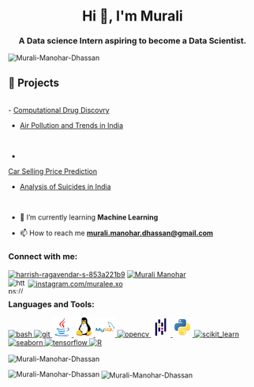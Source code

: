 <h1 align="center">Hi 👋, I'm Murali </h1>
<h3 align="center">A Data science Intern aspiring to become a Data Scientist.</h3>

<p align="left"> <img src="https://komarev.com/ghpvc/?username=Murali-Manohar-Dhassan&label=Profile%20views&color=0e75b6&style=flat" alt="Murali-Manohar-Dhassan" /> </p>

## 📌 Projects

<br>
- <a href="https://github.com/Murali-Manohar-Dhassan/Computational-Drug-Discovery/blob/main/SARS%20CoV%20Drug%20Discovery.ipynb">
 Computational Drug Discovry
</a>

<br>

- <a href="https://github.com/Murali-Manohar-Dhassan/AQ-India">
  Air Pollution and Trends in India
</a>

<br>

- <a href="https://github.com/Murali-Manohar-Dhassan/Used-Cars-selling-price-prediction">
 Car Selling Price Prediction
</a>
<br>
- <a href="https://github.com/Murali-Manohar-Dhassan/Analysis-of-Suicides-in-India">
  Analysis of Suicides in India
</a>
<br>







- 🌱 I’m currently learning **Machine Learning**

- 📫 How to reach me **murali.manohar.dhassan@gmail.com**

<h3 align="left">Connect with me:</h3>
<p align="left">
<a href="https://www.linkedin.com/in/murali-manohar-" target="blank"><img align="center" src="https://raw.githubusercontent.com/rahuldkjain/github-profile-readme-generator/master/src/images/icons/Social/linked-in-alt.svg" alt="harrish-ragavendar-s-853a221b9" height="30" width="40" /></a>
<a href="https://kaggle.com/muralimanohard" target="blank"><img align="center" src="https://raw.githubusercontent.com/rahuldkjain/github-profile-readme-generator/master/src/images/icons/Social/kaggle.svg" alt="Murali Manohar" height="30" width="40" /></a>
<a href="https://instagram.com/muralee.xo" target="blank"><img align="center" src="https://raw.githubusercontent.com/rahuldkjain/github-profile-readme-generator/master/src/images/icons/Social/instagram.svg" alt="instagram.com/muralee.xo" height="30" width="40" /></a>
<a href="https://auth.geeksforgeeks.org/user/https://auth.geeksforgeeks.org/user/harrishragavendar55/practice/" target="blank"><img align="left" src="https://upload.wikimedia.org/wikipedia/commons/5/53/SoloLearn_logo.svg" alt="https://www.sololearn.com/profile/3085198" height="30" width="40" /></a>

</p>

<h3 align="left">Languages and Tools:</h3>
<p align="left"> <a href="https://www.gnu.org/software/bash/" target="_blank" rel="noreferrer"> <img src="https://www.vectorlogo.zone/logos/gnu_bash/gnu_bash-icon.svg" alt="bash" width="40" height="40"/> </a>  <a href="https://git-scm.com/" target="_blank" rel="noreferrer"> <img src="https://www.vectorlogo.zone/logos/git-scm/git-scm-icon.svg" alt="git" width="40" height="40"/> </a> <a href="https://www.java.com" target="_blank" rel="noreferrer"> <img src="https://raw.githubusercontent.com/devicons/devicon/master/icons/java/java-original.svg" alt="java" width="40" height="40"/> </a> <a href="https://www.linux.org/" target="_blank" rel="noreferrer"> <img src="https://raw.githubusercontent.com/devicons/devicon/master/icons/linux/linux-original.svg" alt="linux" width="40" height="40"/> </a> <a href="https://www.mysql.com/" target="_blank" rel="noreferrer"> <img src="https://raw.githubusercontent.com/devicons/devicon/master/icons/mysql/mysql-original-wordmark.svg" alt="mysql" width="40" height="40"/> </a> <a href="https://opencv.org/" target="_blank" rel="noreferrer"> <img src="https://www.vectorlogo.zone/logos/opencv/opencv-icon.svg" alt="opencv" width="40" height="40"/> </a> <a href="https://pandas.pydata.org/" target="_blank" rel="noreferrer"> <img src="https://raw.githubusercontent.com/devicons/devicon/2ae2a900d2f041da66e950e4d48052658d850630/icons/pandas/pandas-original.svg" alt="pandas" width="40" height="40"/> </a> <a href="https://www.python.org" target="_blank" rel="noreferrer"> <img src="https://raw.githubusercontent.com/devicons/devicon/master/icons/python/python-original.svg" alt="python" width="40" height="40"/> </a> <a href="https://scikit-learn.org/" target="_blank" rel="noreferrer"> <img src="https://upload.wikimedia.org/wikipedia/commons/0/05/Scikit_learn_logo_small.svg" alt="scikit_learn" width="40" height="40"/> </a> <a href="https://seaborn.pydata.org/" target="_blank" rel="noreferrer"> <img src="https://seaborn.pydata.org/_images/logo-mark-lightbg.svg" alt="seaborn" width="40" height="40"/> </a> <a href="https://www.tensorflow.org" target="_blank" rel="noreferrer"> <img src="https://www.vectorlogo.zone/logos/tensorflow/tensorflow-icon.svg" alt="tensorflow" width="40" height="40"/> </a><a href=https://cran.r-project.org/web/packages/rlang/index.html targets="blank"><img src="https://camo.githubusercontent.com/ac18665005b4292614735b188d530aaef130923b605838a83f876dc0d5409b9f/68747470733a2f2f7777772e722d70726f6a6563742e6f72672f6c6f676f2f526c6f676f2e737667" alt="R" height="30" width="40" /></a>
</p>



<p><img align="center" src="https://github-readme-streak-stats.herokuapp.com/?user=Murali-Manohar-Dhassan&" alt="Murali-Manohar-Dhassan" /></p>
<p><img align="left" src="https://github-readme-stats.vercel.app/api/top-langs?username=Murali-Manohar-Dhassan&show_icons=true&locale=en&layout=compact" alt="Murali-Manohar-Dhassan" /></p>
<p>&nbsp;<img align="center" src="https://github-readme-stats.vercel.app/api?username=Murali-Manohar-Dhassan&show_icons=true&locale=en" alt="Murali-Manohar-Dhassan" /></p>
